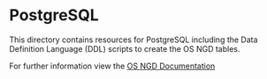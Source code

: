 # PostgreSQL

This directory contains resources for PostgreSQL including the Data Definition Language (DDL) scripts to create the OS NGD tables.

For further information view the [OS NGD Documentation](https://docs.os.uk/osngd/accessing-os-ngd/downloading-with-os-select+build/getting-started-with-csv)
